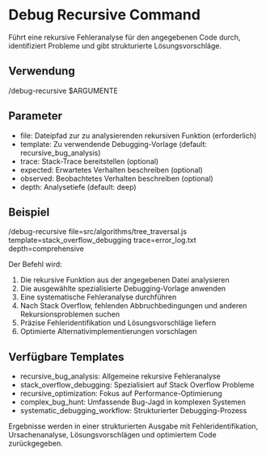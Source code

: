 # Debug Recursive Command

Führt eine rekursive Fehleranalyse für den angegebenen Code durch, identifiziert Probleme und gibt strukturierte Lösungsvorschläge.

## Verwendung
/debug-recursive $ARGUMENTE

## Parameter
- file: Dateipfad zur zu analysierenden rekursiven Funktion (erforderlich)
- template: Zu verwendende Debugging-Vorlage (default: recursive_bug_analysis)
- trace: Stack-Trace bereitstellen (optional)
- expected: Erwartetes Verhalten beschreiben (optional)
- observed: Beobachtetes Verhalten beschreiben (optional)
- depth: Analysetiefe (default: deep)

## Beispiel
/debug-recursive file=src/algorithms/tree_traversal.js template=stack_overflow_debugging trace=error_log.txt depth=comprehensive

Der Befehl wird:
1. Die rekursive Funktion aus der angegebenen Datei analysieren
2. Die ausgewählte spezialisierte Debugging-Vorlage anwenden
3. Eine systematische Fehleranalyse durchführen
4. Nach Stack Overflow, fehlenden Abbruchbedingungen und anderen Rekursionsproblemen suchen
5. Präzise Fehleridentifikation und Lösungsvorschläge liefern
6. Optimierte Alternativimplementierungen vorschlagen

## Verfügbare Templates
- recursive_bug_analysis: Allgemeine rekursive Fehleranalyse
- stack_overflow_debugging: Spezialisiert auf Stack Overflow Probleme
- recursive_optimization: Fokus auf Performance-Optimierung
- complex_bug_hunt: Umfassende Bug-Jagd in komplexen Systemen
- systematic_debugging_workflow: Strukturierter Debugging-Prozess

Ergebnisse werden in einer strukturierten Ausgabe mit Fehleridentifikation, Ursachenanalyse, Lösungsvorschlägen und optimiertem Code zurückgegeben.
